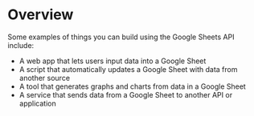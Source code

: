 # Overview
      
Some examples of things you can build using the Google Sheets API include:

- A web app that lets users input data into a Google Sheet
- A script that automatically updates a Google Sheet with data from another source
- A tool that generates graphs and charts from data in a Google Sheet
- A service that sends data from a Google Sheet to another API or application
